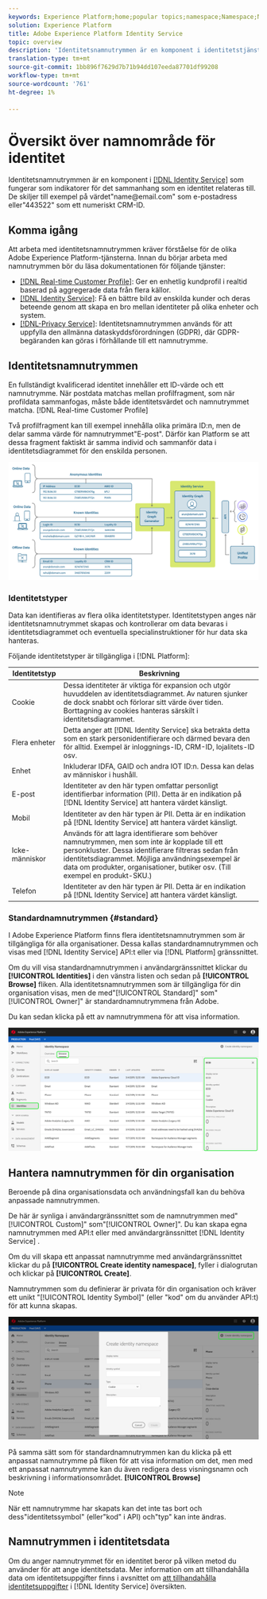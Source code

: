 ```yaml
---
keywords: Experience Platform;home;popular topics;namespace;Namespace;Namespaces;namespaces;identity namespace;Identity namespace;identity;Identity;Identity service;identity service
solution: Experience Platform
title: Adobe Experience Platform Identity Service
topic: overview
description: 'Identitetsnamnutrymmen är en komponent i identitetstjänsten som fungerar som indikatorer för det sammanhang som en identitet relateras till. De skiljer till exempel på värdet"name<span>@email.com" som e-postadress eller"443522" som ett numeriskt CRM-ID. '
translation-type: tm+mt
source-git-commit: 1bb896f7629d7b71b94dd107eeda87701df99208
workflow-type: tm+mt
source-wordcount: '761'
ht-degree: 1%

---
```



# Översikt över namnområde för identitet

Identitetsnamnutrymmen är en komponent i [[!DNL Identity Service]](./home.md) som fungerar som indikatorer för det sammanhang som en identitet relateras till. De skiljer till exempel på värdet&quot;name<span>@email.com&quot; som e-postadress eller&quot;443522&quot; som ett numeriskt CRM-ID.

## Komma igång

Att arbeta med identitetsnamnutrymmen kräver förståelse för de olika Adobe Experience Platform-tjänsterna. Innan du börjar arbeta med namnutrymmen bör du läsa dokumentationen för följande tjänster:

- [[!DNL Real-time Customer Profile]](../profile/home.md): Ger en enhetlig kundprofil i realtid baserad på aggregerade data från flera källor.
- [[!DNL Identity Service]](./home.md): Få en bättre bild av enskilda kunder och deras beteende genom att skapa en bro mellan identiteter på olika enheter och system.
- [[!DNL-Privacy Service]](../privacy-service/home.md): Identitetsnamnutrymmen används för att uppfylla den allmänna dataskyddsförordningen (GDPR), där GDPR-begäranden kan göras i förhållande till ett namnutrymme.

## Identitetsnamnutrymmen

En fullständigt kvalificerad identitet innehåller ett ID-värde och ett namnutrymme. När postdata matchas mellan profilfragment, som när profildata sammanfogas, måste både identitetsvärdet och namnutrymmet matcha. [!DNL Real-time Customer Profile]

Två profilfragment kan till exempel innehålla olika primära ID:n, men de delar samma värde för namnutrymmet&quot;E-post&quot;. Därför kan Platform se att dessa fragment faktiskt är samma individ och sammanför data i identitetsdiagrammet för den enskilda personen.

![](images/identity-service-stitching.png)

### Identitetstyper

Data kan identifieras av flera olika identitetstyper. Identitetstypen anges när identitetsnamnutrymmet skapas och kontrollerar om data bevaras i identitetsdiagrammet och eventuella specialinstruktioner för hur data ska hanteras.

Följande identitetstyper är tillgängliga i [!DNL Platform]:

| Identitetstyp | Beskrivning |
| --- | --- |
| Cookie | Dessa identiteter är viktiga för expansion och utgör huvuddelen av identitetsdiagrammet. Av naturen sjunker de dock snabbt och förlorar sitt värde över tiden. Borttagning av cookies hanteras särskilt i identitetsdiagrammet. |
| Flera enheter | Detta anger att [!DNL Identity Service] ska betrakta detta som en stark personidentifierare och därmed bevara den för alltid. Exempel är inloggnings-ID, CRM-ID, lojalitets-ID osv. |
| Enhet | Inkluderar IDFA, GAID och andra IOT ID:n. Dessa kan delas av människor i hushåll. |
| E-post | Identiteter av den här typen omfattar personligt identifierbar information (PII). Detta är en indikation på [!DNL Identity Service] att hantera värdet känsligt. |
| Mobil | Identiteter av den här typen är PII. Detta är en indikation på [!DNL Identity Service] att hantera värdet känsligt. |
| Icke-människor | Används för att lagra identifierare som behöver namnutrymmen, men som inte är kopplade till ett personkluster. Dessa identifierare filtreras sedan från identitetsdiagrammet. Möjliga användningsexempel är data om produkter, organisationer, butiker osv. (Till exempel en produkt-SKU.) |
| Telefon | Identiteter av den här typen är PII. Detta är en indikation på [!DNL Identity Service] att hantera värdet känsligt. |

### Standardnamnutrymmen {#standard}

I Adobe Experience Platform finns flera identitetsnamnutrymmen som är tillgängliga för alla organisationer. Dessa kallas standardnamnutrymmen och visas med [!DNL Identity Service] API:t eller via [!DNL Platform] gränssnittet.

Om du vill visa standardnamnutrymmen i användargränssnittet klickar du **[!UICONTROL Identities]** i den vänstra listen och sedan på **[!UICONTROL Browse]** fliken. Alla identitetsnamnutrymmen som är tillgängliga för din organisation visas, men de med&quot;[!UICONTROL Standard]&quot; som&quot;[!UICONTROL Owner]&quot; är standardnamnutrymmena från Adobe.

Du kan sedan klicka på ett av namnutrymmena för att visa information.

![](./images/standard-namespace-detail.png)

## Hantera namnutrymmen för din organisation

Beroende på dina organisationsdata och användningsfall kan du behöva anpassade namnutrymmen.

De här är synliga i användargränssnittet som de namnutrymmen med&quot;[!UICONTROL Custom]&quot; som&quot;[!UICONTROL Owner]&quot;. Du kan skapa egna namnutrymmen med API:t eller med användargränssnittet [!DNL Identity Service] .

Om du vill skapa ett anpassat namnutrymme med användargränssnittet klickar du på **[!UICONTROL Create identity namespace]**, fyller i dialogrutan och klickar på **[!UICONTROL Create]**.

Namnutrymmen som du definierar är privata för din organisation och kräver ett unikt &quot;[!UICONTROL Identity Symbol]&quot; (eller &quot;kod&quot; om du använder API:t) för att kunna skapas.

![](./images/create-identity-namespace.png)

På samma sätt som för standardnamnutrymmen kan du klicka på ett anpassat namnutrymme på fliken för att visa information om det, men med ett anpassat namnutrymme kan du även redigera dess visningsnamn och beskrivning i informationsområdet. **[!UICONTROL Browse]**

>[!NOTE]
>
>När ett namnutrymme har skapats kan det inte tas bort och dess&quot;identitetssymbol&quot; (eller&quot;kod&quot; i API) och&quot;typ&quot; kan inte ändras.

## Namnutrymmen i identitetsdata

Om du anger namnutrymmet för en identitet beror på vilken metod du använder för att ange identitetsdata. Mer information om att tillhandahålla data om identitetsuppgifter finns i avsnittet om [att tillhandahålla identitetsuppgifter](./home.md#supplying-identity-data-to-identity-service) i [!DNL Identity Service] översikten.
